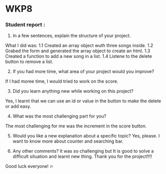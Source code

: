 # WKP8


### Student report :

1. In a few sentences, explain the structure of your project.

  What I did was:
   1.1 Created an array object wuth three songs inside.
   1.2 Grabed the form and generated the array object to create an html.
   1.3 Created a function to add a new song in a list.
   1.4 Listene to the delete button to remove a list.

2. If you had more time, what area of your project would you improve?

  If I had moree time, I would tried to work on the score.

3. Did you learn anything new while working on this project?

  Yes, I learnt that we can use an id or value in the button to make the delete or add easy.

4. What was the most challenging part for you?

The most challenging for me was the increment in the score button.

5. Would you like a new explanation about a specific topic?
Yes, please. I want to know more about counter and searching bar.

6. Any other comments?
It was so challenging but It is good to solve a difficult situation and learnt new thing.
Thank you for the project!!!!


Good luck everyone! 🔥
